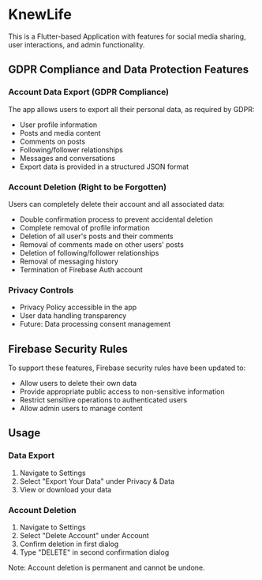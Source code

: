 # KnewLife

This is a Flutter-based Application with features for social media sharing, user interactions, and admin functionality.

## GDPR Compliance and Data Protection Features

### Account Data Export (GDPR Compliance)
The app allows users to export all their personal data, as required by GDPR:
- User profile information
- Posts and media content
- Comments on posts
- Following/follower relationships
- Messages and conversations
- Export data is provided in a structured JSON format

### Account Deletion (Right to be Forgotten)
Users can completely delete their account and all associated data:
- Double confirmation process to prevent accidental deletion
- Complete removal of profile information
- Deletion of all user's posts and their comments
- Removal of comments made on other users' posts
- Deletion of following/follower relationships
- Removal of messaging history
- Termination of Firebase Auth account

### Privacy Controls
- Privacy Policy accessible in the app
- User data handling transparency
- Future: Data processing consent management

## Firebase Security Rules

To support these features, Firebase security rules have been updated to:
- Allow users to delete their own data
- Provide appropriate public access to non-sensitive information
- Restrict sensitive operations to authenticated users
- Allow admin users to manage content

## Usage

### Data Export
1. Navigate to Settings
2. Select "Export Your Data" under Privacy & Data
3. View or download your data

### Account Deletion
1. Navigate to Settings
2. Select "Delete Account" under Account
3. Confirm deletion in first dialog
4. Type "DELETE" in second confirmation dialog

Note: Account deletion is permanent and cannot be undone.
